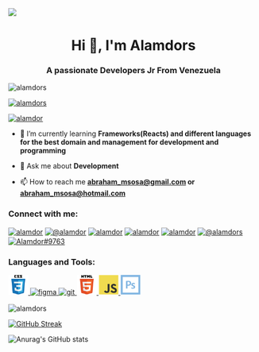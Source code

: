 <div id = "header" alin = "center">
  <img src="https://media.giphy.com/media/QX6ruFElzFdeIfblrg/giphy.gif" width= "200"/>
  <h1 align="center">Hi 👋, I'm Alamdors</h1>
<h3 align="center">A passionate Developers Jr From Venezuela</h3>

<p align="left"> <img src="https://komarev.com/ghpvc/?username=alamdors&label=Profile%20views&color=0e75b6&style=flat" alt="alamdors" /> </p>

<p align="left"> <a href="https://github.com/ryo-ma/github-profile-trophy"><img src="https://github-profile-trophy.vercel.app/?username=alamdors" alt="alamdors" /></a> </p>

<p align="left"> <a href="https://twitter.com/alamdor" target="blank"><img src="https://img.shields.io/twitter/follow/alamdor?logo=twitter&style=for-the-badge" alt="alamdor" /></a> </p>

- 🌱 I’m currently learning **Frameworks(Reacts) and different languages for the best domain and management for development and programming**

- 💬 Ask me about **Development**

- 📫 How to reach me **abraham_msosa@gmail.com or abraham_msosa@hotmail.com**

<h3 align="left">Connect with me:</h3>
<p align="left">
<a href="https://codepen.io/alamdor" target="blank"><img align="center" src="https://raw.githubusercontent.com/rahuldkjain/github-profile-readme-generator/master/src/images/icons/Social/codepen.svg" alt="alamdor" height="30" width="40" /></a>
<a href="https://dev.to/@alamdor" target="blank"><img align="center" src="https://raw.githubusercontent.com/rahuldkjain/github-profile-readme-generator/master/src/images/icons/Social/devto.svg" alt="@alamdor" height="30" width="40" /></a>
<a href="https://twitter.com/alamdor" target="blank"><img align="center" src="https://raw.githubusercontent.com/rahuldkjain/github-profile-readme-generator/master/src/images/icons/Social/twitter.svg" alt="alamdor" height="30" width="40" /></a>
<a href="https://linkedin.com/in/alamdor" target="blank"><img align="center" src="https://raw.githubusercontent.com/rahuldkjain/github-profile-readme-generator/master/src/images/icons/Social/linked-in-alt.svg" alt="alamdor" height="30" width="40" /></a>
<a href="https://stackoverflow.com/users/alamdor" target="blank"><img align="center" src="https://raw.githubusercontent.com/rahuldkjain/github-profile-readme-generator/master/src/images/icons/Social/stack-overflow.svg" alt="alamdor" height="30" width="40" /></a>
<a href="https://instagram.com/@alamdors" target="blank"><img align="center" src="https://raw.githubusercontent.com/rahuldkjain/github-profile-readme-generator/master/src/images/icons/Social/instagram.svg" alt="@alamdors" height="30" width="40" /></a>
<a href="https://discord.gg/Alamdor#9763" target="blank"><img align="center" src="https://raw.githubusercontent.com/rahuldkjain/github-profile-readme-generator/master/src/images/icons/Social/discord.svg" alt="Alamdor#9763" height="30" width="40" /></a>
</p>

<h3 align="left">Languages and Tools:</h3>
<p align="left"> <a href="https://www.w3schools.com/css/" target="_blank" rel="noreferrer"> <img src="https://raw.githubusercontent.com/devicons/devicon/master/icons/css3/css3-original-wordmark.svg" alt="css3" width="40" height="40"/> </a> <a href="https://www.figma.com/" target="_blank" rel="noreferrer"> <img src="https://www.vectorlogo.zone/logos/figma/figma-icon.svg" alt="figma" width="40" height="40"/> </a> <a href="https://git-scm.com/" target="_blank" rel="noreferrer"> <img src="https://www.vectorlogo.zone/logos/git-scm/git-scm-icon.svg" alt="git" width="40" height="40"/> </a> <a href="https://www.w3.org/html/" target="_blank" rel="noreferrer"> <img src="https://raw.githubusercontent.com/devicons/devicon/master/icons/html5/html5-original-wordmark.svg" alt="html5" width="40" height="40"/> </a> <a href="https://developer.mozilla.org/en-US/docs/Web/JavaScript" target="_blank" rel="noreferrer"> <img src="https://raw.githubusercontent.com/devicons/devicon/master/icons/javascript/javascript-original.svg" alt="javascript" width="40" height="40"/> </a> <a href="https://www.photoshop.com/en" target="_blank" rel="noreferrer"> <img src="https://raw.githubusercontent.com/devicons/devicon/master/icons/photoshop/photoshop-line.svg" alt="photoshop" width="40" height="40"/> </a> </p>

<p><img align="center" src="https://github-readme-stats.vercel.app/api/top-langs?username=alamdors&show_icons=true&locale=en&layout=compact" alt="alamdors" /></p>






[![GitHub Streak](http://github-readme-streak-stats.herokuapp.com?user=Alamdors&theme=gotham)](https://git.io/streak-stats)

![Anurag's GitHub stats](https://github-readme-stats.vercel.app/api?username=Alamdors&show_icons=true&theme=highcontrast)
